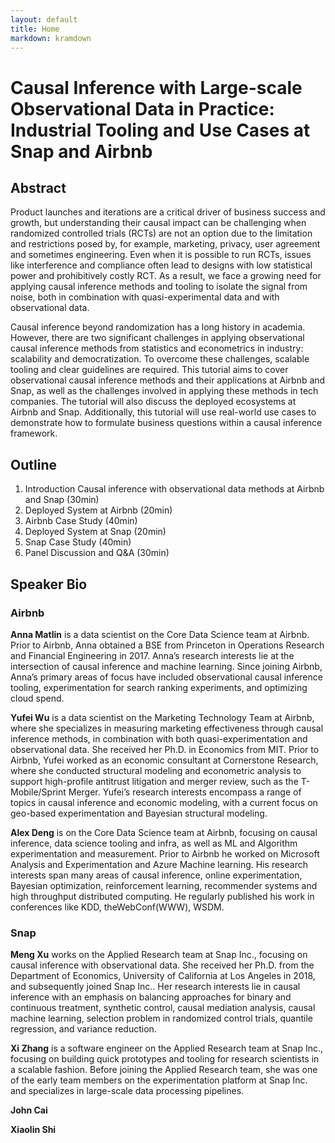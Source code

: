 ```yaml
---
layout: default
title: Home
markdown: kramdown
---
```



# Causal Inference with Large-scale Observational Data in Practice: Industrial Tooling and Use Cases at Snap and Airbnb

## Abstract
Product launches and iterations are a critical driver of business success and growth, but understanding their causal impact can be challenging when randomized controlled trials (RCTs) are not an option due to the limitation and restrictions posed by, for example, marketing, privacy, user agreement and sometimes engineering. Even when it is possible to run RCTs, issues like interference and compliance often lead to designs with low statistical power and prohibitively costly RCT. As a result, we face a growing need for applying causal inference methods and tooling to isolate the signal from noise, both in combination with quasi-experimental data and with observational data.

Causal inference beyond randomization has a long history in academia. However, there are two significant challenges in applying observational causal inference methods from statistics and econometrics in industry: scalability and democratization. To overcome these challenges, scalable tooling and clear guidelines are required. This tutorial aims to cover observational causal inference methods and their applications at Airbnb and Snap, as well as the challenges involved in applying these methods in tech companies. The tutorial will also discuss the deployed ecosystems at Airbnb and Snap. Additionally, this tutorial will use real-world use cases to demonstrate how to formulate business questions within a causal inference framework.

## Outline

1. Introduction Causal inference with observational data methods at Airbnb and Snap (30min)
2. Deployed System at Airbnb (20min)
3. Airbnb Case Study (40min)
4. Deployed System at Snap (20min)
5. Snap Case Study (40min)
6. Panel Discussion and Q&A (30min)


## Speaker Bio

### Airbnb

__Anna Matlin__ is a data scientist on the Core Data Science team at Airbnb. Prior to Airbnb, Anna obtained a BSE from Princeton in Operations Research and Financial Engineering in 2017. Anna’s research interests lie at the intersection of causal inference and machine learning. Since joining Airbnb, Anna’s primary areas of focus have included observational causal inference tooling, experimentation for search ranking experiments, and optimizing cloud spend.

__Yufei Wu__ is a data scientist on the Marketing Technology Team at Airbnb, where she specializes in measuring marketing effectiveness through causal inference methods, in combination with both quasi-experimentation and observational data. She received her Ph.D. in Economics from MIT. Prior to Airbnb, Yufei worked as an economic consultant at Cornerstone Research, where she conducted structural modeling and econometric analysis to support high-profile antitrust litigation and merger review, such as the T-Mobile/Sprint Merger. Yufei’s research interests encompass a range of topics in causal inference and economic modeling, with a current focus on geo-based experimentation and Bayesian structural modeling.


__Alex Deng__ is on the Core Data Science team at Airbnb, focusing on causal inference, data science tooling and infra, as well as ML and Algorithm experimentation and measurement. Prior to Airbnb he worked on Microsoft Analysis and Experimentation and Azure Machine learning. His research interests span many areas of causal inference, online experimentation, Bayesian optimization, reinforcement learning, recommender systems and high throughput distributed computing. He regularly published his work in conferences like KDD, theWebConf(WWW), WSDM.


### Snap

__Meng Xu__ works on the Applied Research team at Snap Inc., focusing on causal inference with observational data. She received her Ph.D. from the Department of Economics, University of California at Los Angeles in 2018, and subsequently joined Snap Inc.. Her research interests lie in causal inference with an emphasis on balancing approaches for binary and continuous treatment, synthetic control, causal mediation analysis, causal machine learning, selection problem in randomized control trials, quantile regression, and variance reduction.

__Xi Zhang__ is a software engineer on the Applied Research team at Snap Inc., focusing on building quick prototypes and tooling for research scientists in a scalable fashion. Before joining the Applied Research team, she was one of the early team members on the experimentation platform at Snap Inc. and specializes in large-scale data processing pipelines.

__John Cai__


__Xiaolin Shi__


<!-- <div class="posts">
  {% for post in paginator.posts %}
  <div class="post">
    <h1 class="post-title">
      <a href="{{ post.url }}">
        {{ post.title }}
      </a>
    </h1>

    <span class="post-date">{{ post.date | date_to_string }}</span>

    {{ post.content }}
  </div>
  {% endfor %}
</div> -->

<!-- <div class="pagination">
  {% if paginator.next_page %}
    <a class="pagination-item older" href="{{ site.baseurl }}page{{paginator.next_page}}">Older</a>
  {% else %}
    <span class="pagination-item older">Older</span>
  {% endif %}
  {% if paginator.previous_page %}
    {% if paginator.page == 2 %}
      <a class="pagination-item newer" href="{{ site.baseurl }}">Newer</a>
    {% else %}
      <a class="pagination-item newer" href="{{ site.baseurl }}page{{paginator.previous_page}}">Newer</a>
    {% endif %}
  {% else %}
    <span class="pagination-item newer">Newer</span>
  {% endif %}
</div> -->

